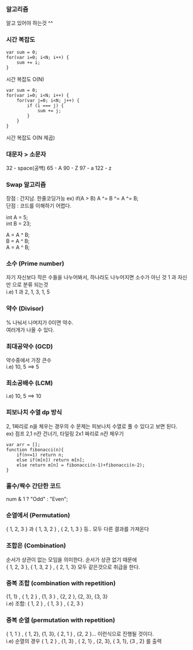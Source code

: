 ### 알고리즘
알고 있어야 하는것 ^^

### 시간 복잡도
```
var sum = 0;
for(var i=0; i<N; i++) {
    sum += i;
}
```
시간 복잡도 O(N)

```
var sum = 0;
for(var i=0; i<N; i++) {
    for(var j=0; i<N; j++) {
        if (i === j) {
            sum += j;
        }
    }
}
```
시간 복잡도 O(N 제곱)


### 대문자 > 소문자

32 - space(공백)
65 - A
90 - Z
97 - a
122 - z

### Swap 알고리즘
장점 : 간지남. 한줄코딩가능 ex) if(A > B) A ^= B ^= A ^= B; <br />
단점 : 코드를 이해하기 어렵다.  <br />

int A = 5; <br />
int B = 23;

A = A ^ B; <br />
B = A ^ B; <br />
A = A ^ B;

### 소수 (Prime number)
자기 자신보다 작은 수들을 나누어봐서, 하나라도 나누어지면 소수가 아닌 것
1 과 자신만 으로 분류 되는것 <br />
i.e) 1 과 2,  1, 3,  1, 5

### 약수 (Divisor)
% 나눠서 나머지가 0이면 약수. <br />
여러개가 나올 수 있다.

### 최대공약수 (GCD)
약수중에서 가장 큰수 <br />
i.e) 10, 5 ==> 5

### 최소공배수 (LCM)
i.e) 10, 5 ==> 10 <br />

### 피보나치 수열 dp 방식
2, 1짜리로 n을 체우는 경우의 수 문제는 피보나치 수열로 풀 수 있다고 보면 된다.<br />
ex) 점프 2,1 n칸 건너기, 타일링 2x1 짜리로 n칸 체우기<br />
```
var arr = [];
function fibonacci(n){
    if(n<=1) return n;
    else if(m[n]) return m[n];
    else return m[n] = fibonacci(n-1)+fibonacci(n-2);
}
```

### 홀수/짝수 간단한 코드
num & 1 ? "Odd" : "Even";


### 순열에서 (Permutation)
{ 1, 2, 3 } 과 { 1, 3, 2 } , { 2, 1, 3 } 등.. 모두 다른 결과를 가져온다

### 조합은  (Combination)
순서가 상관이 없는 모임을 의미한다. 순서가 상관 없기 때문에 <br />
{ 1, 2, 3 }, { 1, 3, 2 } , { 2, 1, 3} 모두 같은것으로 취급을 한다.

### 중복 조합 (combination with repetition)
{1, 1} , { 1, 2 } , {1, 3 } , {2, 2 }, {2, 3}, {3, 3} <br />
i.e) 조합: { 1, 2 } , { 1, 3 } , { 2, 3 }

### 중복 순열 (permutation with repetition)
{ 1, 1 } , { 1, 2}, {1, 3}, { 2, 1 } , {2, 2 }... 이런식으로 진행될 것이다. <br />
i.e) 순열의 경우 { 1, 2 } , {1, 3} , { 2, 1} , {2, 3}, { 3, 1}, {3 , 2} 를 출력



